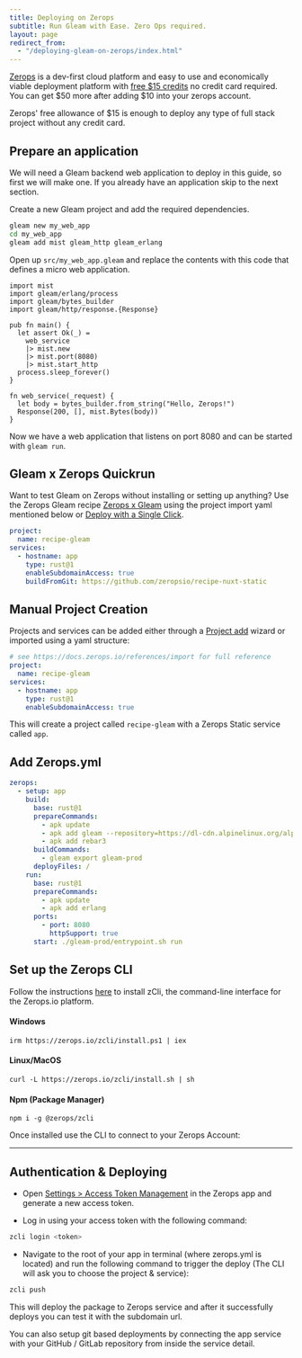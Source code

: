 ```yaml
---
title: Deploying on Zerops
subtitle: Run Gleam with Ease. Zero Ops required.
layout: page
redirect_from:
  - "/deploying-gleam-on-zerops/index.html"
---
```


[Zerops](https://zerops.io) is a dev-first cloud platform and easy to use and economically viable deployment platform with [free $15 credits](https://zerops.io/#pricing) no credit card required. You can get $50 more after adding $10 into your zerops account.

Zerops' free allowance of $15 is enough to deploy any type of full stack project without any credit card.

## Prepare an application

We will need a Gleam backend web application to deploy in this guide, so first
we will make one. If you already have an application skip to the next section.

Create a new Gleam project and add the required dependencies.

```sh
gleam new my_web_app
cd my_web_app
gleam add mist gleam_http gleam_erlang
```

Open up `src/my_web_app.gleam` and replace the contents with this code that
defines a micro web application.

```gleam
import mist
import gleam/erlang/process
import gleam/bytes_builder
import gleam/http/response.{Response}

pub fn main() {
  let assert Ok(_) =
    web_service
    |> mist.new
    |> mist.port(8080)
    |> mist.start_http
  process.sleep_forever()
}

fn web_service(_request) {
  let body = bytes_builder.from_string("Hello, Zerops!")
  Response(200, [], mist.Bytes(body))
}
```

Now we have a web application that listens on port 8080 and can be started with
`gleam run`.

## Gleam x Zerops Quickrun

Want to test Gleam on Zerops without installing or setting up anything? Use the Zerops Gleam recipe [Zerops x Gleam](https://github.com/zeropsio/recipe-gleam) using the project import yaml mentioned below or [Deploy with a Single Click](https://app.zerops.io/recipe/gleam).

```yaml
project:
  name: recipe-gleam
services:
  - hostname: app
    type: rust@1
    enableSubdomainAccess: true
    buildFromGit: https://github.com/zeropsio/recipe-nuxt-static
```

## Manual Project Creation

Projects and services can be added either through a [Project add](https://app.zerops.io/dashboard/project-add) wizard or imported using a yaml structure:

```yaml
# see https://docs.zerops.io/references/import for full reference
project:
  name: recipe-gleam
services:
  - hostname: app
    type: rust@1
    enableSubdomainAccess: true
```

This will create a project called `recipe-gleam` with a Zerops Static service called `app`.

## Add Zerops.yml

```yml
zerops:
  - setup: app
    build:
      base: rust@1
      prepareCommands:
        - apk update
        - apk add gleam --repository=https://dl-cdn.alpinelinux.org/alpine/edge/community
        - apk add rebar3
      buildCommands:
        - gleam export gleam-prod
      deployFiles: /
    run:
      base: rust@1
      prepareCommands:
        - apk update
        - apk add erlang
      ports:
        - port: 8080
          httpSupport: true
      start: ./gleam-prod/entrypoint.sh run
```

## Set up the Zerops CLI

Follow the instructions [here](https://docs.zerops.io/references/cli)
to install zCli, the command-line interface for the Zerops.io platform.

#### Windows

```
irm https://zerops.io/zcli/install.ps1 | iex
```

#### Linux/MacOS

```
curl -L https://zerops.io/zcli/install.sh | sh
```

#### Npm (Package Manager)

```
npm i -g @zerops/zcli
```

Once installed use the CLI to connect to your Zerops Account:

---

## Authentication & Deploying

- Open [Settings > Access Token Management](https://app.zerops.io/settings/token-management) in the Zerops app and generate a new access token.

- Log in using your access token with the following command:

```sh
zcli login <token>
```

- Navigate to the root of your app in terminal (where zerops.yml is located) and run the following command to trigger the deploy (The CLI will ask you to choose the project & service):

```sh
zcli push
```

This will deploy the package to Zerops service and after it successfully deploys you can test it with the subdomain url.

You can also setup git based deployments by connecting the app service with your GitHub / GitLab repository from inside the service detail.
